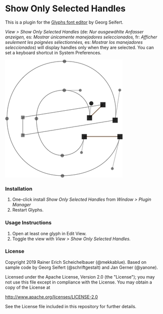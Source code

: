 # Show Only Selected Handles

This is a plugin for the [Glyphs font editor](http://glyphsapp.com/) by Georg Seifert. 

*View > Show Only Selected Handles* (de: *Nur ausgewählte Anfasser anzeigen,* es: *Mostrar únicamente manejadores seleccionados,* fr: *Afficher seulement les poignées sélectionnées,* es: *Mostrar los manejadores seleccionados*) will display handles only when they are selected. You can set a keyboard shortcut in System Preferences.

![Show Only Selected Handles](ShowOnlySelectedHandles.png)

### Installation

1. One-click install *Show Only Selected Handles* from *Window > Plugin Manager*
2. Restart Glyphs.

### Usage Instructions

1. Open at least one glyph in Edit View.
2. Toggle the view with *View > Show Only Selected Handles.*

### License

Copyright 2019 Rainer Erich Scheichelbauer (@mekkablue).
Based on sample code by Georg Seifert (@schriftgestalt) and Jan Gerner (@yanone).

Licensed under the Apache License, Version 2.0 (the "License");
you may not use this file except in compliance with the License.
You may obtain a copy of the License at

http://www.apache.org/licenses/LICENSE-2.0

See the License file included in this repository for further details.

